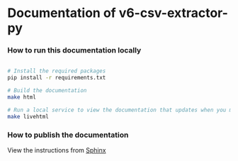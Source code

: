 # Documentation of v6-csv-extractor-py

### How to run this documentation locally

```bash

# Install the required packages
pip install -r requirements.txt

# Build the documentation
make html

# Run a local service to view the documentation that updates when you make changes
make livehtml
```

### How to publish the documentation

View the instructions from [Sphinx](https://sphinx-rtd-tutorial.readthedocs.io/en/latest/read-the-docs.html)